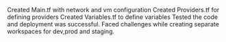 Created Main.tf with network and vm configuration 
Created Providers.tf for defining providers
Created Variables.tf to define variables
Tested the code and deployment was successful.
Faced challenges while creating separate workspaces for dev,prod and staging.
